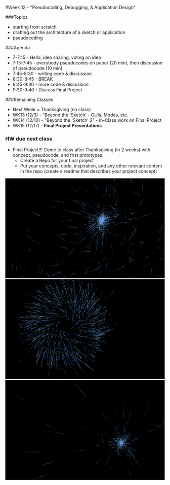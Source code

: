 #Week 12 - "Pseudocoding, Debugging, & Application Design"

###Topics

* starting from scratch
* drafting out the architecture of a sketch or application
* pseudocoding

###Agenda

* 7-7:15 - Hello, idea sharing, voting on idea
* 7:15-7:45 - everybody pseudocodes on paper (20 min), then discussion of pseudocode (10 min)
* 7:45-8:30 - writing code & discussion
* 8:30-8:45 - BREAK
* 8:45-9:30 - more code & discussion
* 9:30-9:40 - Discuss Final Project

###Remaining Classes
* Next Week = Thanksgiving (no class)
* WK13 (12/3) - "Beyond the 'Sketch' - GUIs, Modes, etc.
* WK14 (12/10) - "Beyond the 'Sketch' 2" - In-Class work on Final Project
* WK15 (12/17) - **Final Project Presentations**



### HW due next class

* Final Project!!! Come to class after Thanksgiving (in 2 weeks) with concept, pseudocode, and first prototypes.
	* Create a Repo for your final project
	* Put your concepts, code, inspiration, and any other relevant content in the repo (create a readme that describes your project concept) 

![image](1.png)
![image](2.png)
![image](3.png)